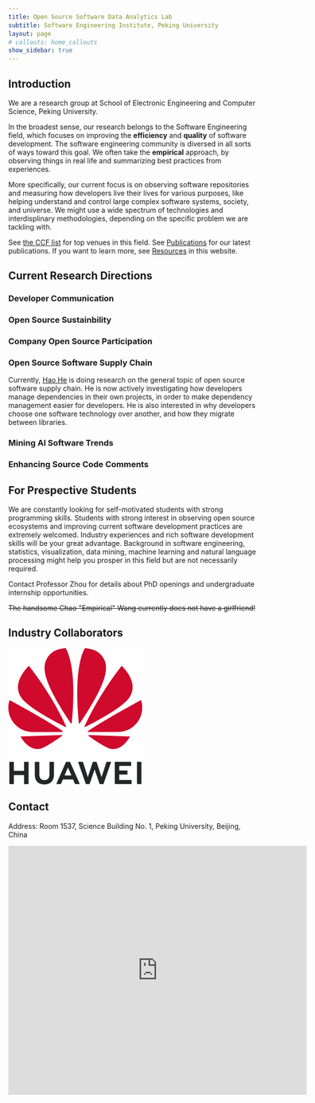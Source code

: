 ```yaml
---
title: Open Source Software Data Analytics Lab 
subtitle: Software Engineering Institute, Peking University
layout: page
# callouts: home_callouts
show_sidebar: true
---
```


## Introduction

We are a research group at School of Electronic Engineering and Computer Science, Peking University. 

In the broadest sense, our research belongs to the Software Engineering field, which focuses on improving the **efficiency** and **quality** of software development. The software engineering community is diversed in all sorts of ways toward this goal. We often take the **empirical** approach, by observing things in real life and summarizing best practices from experiences. 

More specifically, our current focus is on observing software repositories and measuring how developers live their lives for various purposes, like helping understand and control large complex software systems, society, and universe. We might use a wide spectrum of technologies and interdisplinary methodologies, depending on the specific problem we are tackling with. 

See [the CCF list](https://www.ccf.org.cn/xspj/rjgc/xtrj/cxsjyy/) for top venues in this field. See [Publications](/publications/) for our latest publications. If you want to learn more, see [Resources](/resources/) in this website.

## Current Research Directions

### Developer Communication

### Open Source Sustainbility

### Company Open Source Participation

### Open Source Software Supply Chain

Currently, [Hao He](https://hehao98.github.io) is doing research on the general topic of open source software supply chain. He is now actively investigating how developers manage dependencies in their own projects, in order to make dependency management easier for developers. He is also interested in why developers choose one software technology over another, and how they migrate between libraries.

### Mining AI Software Trends

### Enhancing Source Code Comments

## For Prespective Students

We are constantly looking for self-motivated students with strong programming skills. Students with strong interest in observing open source ecosystems and improving current software development practices are extremely welcomed. Industry experiences and rich software development skills will be your great advantage. Background in software engineering, statistics, visualization, data mining, machine learning and natural language processing might help you prosper in this field but are not necessarily required. 

Contact Professor Zhou for details about PhD openings and undergraduate internship opportunities.

<strike>The handsome Chao "Empirical" Wang currently does not have a girlfriend!</strike>

## Industry Collaborators

![](assets/images/Huawei.svg)

## Contact

Address: Room 1537, Science Building No. 1, Peking University, Beijing, China

<div class="mapouter"><div class="gmap_canvas"><iframe width="600" height="500" id="gmap_canvas" src="https://maps.google.com/maps?q=peking%20university%20school%20of%20electronic%20engineering&t=&z=17&ie=UTF8&iwloc=&output=embed" frameborder="0" scrolling="no" marginheight="0" marginwidth="0"></iframe><a href="https://www.embedgooglemap.net/blog/namecheap-promo-code/"></a></div><style>.mapouter{position:relative;text-align:right;height:500px;width:600px;}.gmap_canvas {overflow:hidden;background:none!important;height:500px;width:600px;}</style></div>




